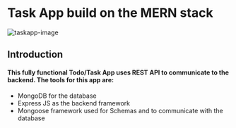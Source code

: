 # Task App build on the MERN stack

![taskapp-image](https://user-images.githubusercontent.com/77257261/197574722-28542aab-98da-4896-9e2b-d82948f9e400.png)


## Introduction
#### This fully functional Todo/Task App uses REST API to communicate to the backend. The tools for this app are:
<ul>
  <li>MongoDB for the database</li>
  <li>Express JS as the backend framework</li>
  <li>Mongoose framework used for Schemas and to communicate with the database</li>
</ul>
